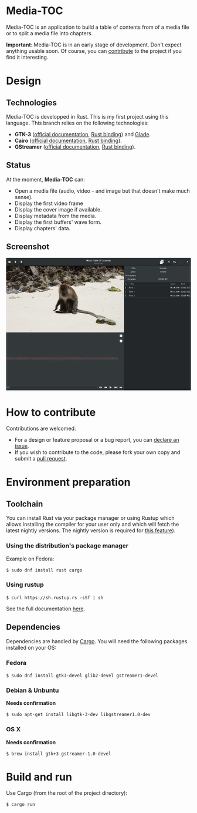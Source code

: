 # Media-TOC
Media-TOC is an application to build a table of contents from of a media file or
to split a media file into chapters.

**Important**: Media-TOC is in an early stage of development. Don't expect
anything usable soon. Of course, you can [contribute](#contribute) to the project
if you find it interesting.

# Design
## Technologies
Media-TOC is developped in Rust. This is my first project using this language.
This branch relies on the following technologies:
- **GTK-3** ([official documentation](https://developer.gnome.org/gtk3/stable/),
[Rust binding](https://crates.io/crates/gtk)) and [Glade](https://glade.gnome.org/).
- **Cairo** ([official documentation](https://www.cairographics.org/documentation/),
[Rust binding](https://crates.io/crates/cairo-rs)).
- **GStreamer** ([official documentation](https://gstreamer.freedesktop.org/documentation/),
[Rust binding](https://github.com/sdroege/gstreamer-rs)).

## Status
At the moment, **Media-TOC** can:
- Open a media file (audio, video - and image but that doesn't make much sense).
- Display the first video frame
- Display the cover image if available.
- Display metadata from the media.
- Display the first buffers' wave form.
- Display chapters' data.

## <a name='ui'></a>Screenshot
![Media-TOC UI](assets/media-toc.png)

# <a name='contribute'></a>How to contribute
Contributions are welcomed.
- For a design or feature proposal or a bug report, you can [declare an issue](https://github.com/fengalin/media-toc/issues).
- If you wish to contribute to the code, please fork your own copy and submit a
[pull request](https://github.com/fengalin/media-toc/pulls).

# Environment preparation
## Toolchain
You can install Rust via your package manager or using Rustup which allows
installing the compiler for your user only and which will fetch the latest
nightly versions. The nightly version is required for
[this feature](https://doc.rust-lang.org/std/option/enum.Option.html#method.get_or_insert)).

### Using the distribution's package manager
Example on Fedora:
```
$ sudo dnf install rust cargo
```

### Using rustup
```
$ curl https://sh.rustup.rs -sSf | sh
```
See the full documentation [here](https://github.com/rust-lang-nursery/rustup.rs#installation).

## Dependencies
Dependencies are handled by [Cargo](http://doc.crates.io/). You will need the
following packages installed on your OS:

### Fedora
```
$ sudo dnf install gtk3-devel glib2-devel gstreamer1-devel
```

### Debian & Unbuntu
**Needs confirmation**
```
$ sudo apt-get install libgtk-3-dev libgstreamer1.0-dev
```

### OS X
**Needs confirmation**
```
$ brew install gtk+3 gstreamer-1.0-devel
```

# Build and run
Use Cargo (from the root of the project directory):
```
$ cargo run
```
